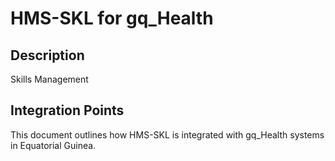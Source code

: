 # HMS-SKL for gq_Health

## Description

Skills Management

## Integration Points

This document outlines how HMS-SKL is integrated with gq_Health systems in Equatorial Guinea.
